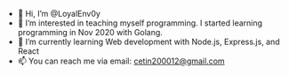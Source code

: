- 👋 Hi, I’m @LoyalEnv0y
- 👀 I’m interested in teaching myself programming. I started learning programming in Nov 2020 with Golang.
- 🌱 I’m currently learning Web development with Node.js, Express.js, and React
- 📫 You can reach me via email: cetin200012@gmail.com

